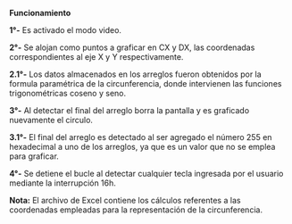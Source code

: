 **Funcionamiento**

**1°-** Es activado el modo video.

**2°-** Se alojan como puntos a graficar en CX y DX, las coordenadas correspondientes al eje X y Y respectivamente.

**2.1°-** Los datos almacenados en los arreglos fueron obtenidos por la formula paramétrica de la circunferencia, donde intervienen las funciones trigonométricas coseno y seno.

**3°-** Al detectar el final del arreglo borra la pantalla y es graficado nuevamente el circulo.

**3.1°-** El final del arreglo es detectado al ser agregado el número 255 en hexadecimal a uno de los arreglos, ya que es un valor que no se emplea para graficar.

**4°-** Se detiene el bucle al detectar cualquier tecla ingresada por el usuario mediante la interrupción 16h.

**Nota:** El archivo de Excel contiene los cálculos referentes a las coordenadas empleadas para la representación de la circunferencia.
